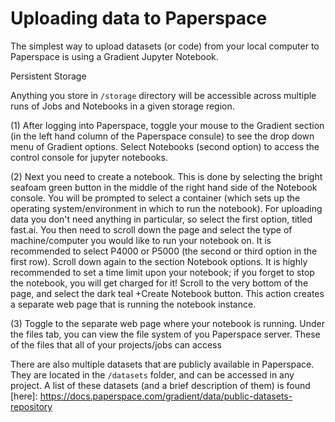 # Uploading data to Paperspace

The simplest way to upload datasets (or code) from your local computer to Paperspace is using a Gradient Jupyter Notebook. 

Persistent Storage

Anything you store in `/storage` directory will be accessible across multiple runs of Jobs and Notebooks in a given storage region.

(1) After logging into Paperspace, toggle your mouse to the Gradient section (in the left hand column of the Paperspace consule) to see the drop down menu of Gradient options. Select Notebooks (second option) to access the control console for jupyter notebooks. 

(2) Next you need to create a notebook. This is done by selecting the bright seafoam green button in the middle of the right hand side of the Notebook console. You will be prompted to select a container (which sets up the operating system/environment in which to run the notebook). For uploading data you don't need anything in particular, so select the first option, titled fast.ai. You then need to scroll down the page and select the type of machine/computer you would like to run your notebook on. It is recommended to select P4000 or P5000 (the second or third option in the first row). Scroll down again to the section Notebook options. It is highly recommended to set a time limit upon your notebook; if you forget to stop the notebook, you will get charged for it! Scroll to the very bottom of the page, and select the dark teal +Create Notebook button.
This action creates a separate web page that is running the notebook instance.

(3) Toggle to the separate web page where your notebook is running. Under the files tab, you can view the file system of you Paperspace server. These of the files that all of your projects/jobs can access

There are also multiple datasets that are publicly available in Paperspace. They are located in the `/datasets` folder, and can be accessed in any project. A list of these datasets (and a brief description of them) is found 
[here]: https://docs.paperspace.com/gradient/data/public-datasets-repository
